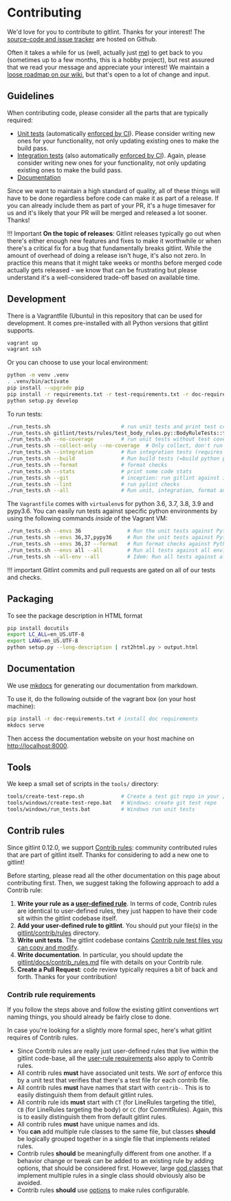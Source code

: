# Contributing

We'd love for you to contribute to gitlint. Thanks for your interest!
The [source-code and issue tracker](https://github.com/jorisroovers/gitlint) are hosted on Github.

Often it takes a while for us (well, actually just [me](https://github.com/jorisroovers)) to get back to you
(sometimes up to a few months, this is a hobby project), but rest assured that we read your message and appreciate
your interest!
We maintain a [loose roadmap on our wiki](https://github.com/jorisroovers/gitlint/wiki/Roadmap), but
that's open to a lot of change and input.

## Guidelines

When contributing code, please consider all the parts that are typically required:

- [Unit tests](https://github.com/jorisroovers/gitlint/tree/main/gitlint-core/gitlint/tests) (automatically
  [enforced by CI](https://github.com/jorisroovers/gitlint/actions)). Please consider writing
  new ones for your functionality, not only updating existing ones to make the build pass.
- [Integration tests](https://github.com/jorisroovers/gitlint/tree/main/qa) (also automatically
  [enforced by CI](https://github.com/jorisroovers/gitlint/actions)). Again, please consider writing new ones
  for your functionality, not only updating existing ones to make the build pass.
- [Documentation](https://github.com/jorisroovers/gitlint/tree/main/docs)

Since we want to maintain a high standard of quality, all of these things will have to be done regardless before code
can make it as part of a release. If you can already include them as part of your PR, it's a huge timesaver for us
and it's likely that your PR will be merged and released a lot sooner. Thanks!

!!! Important
    **On the topic of releases**: Gitlint releases typically go out when there's either enough new features and fixes
    to make it worthwhile or when there's a critical fix for a bug that fundamentally breaks gitlint. While the amount
    of overhead of doing a release isn't huge, it's also not zero. In practice this means that it might take weeks
    or months before merged code actually gets released - we know that can be frustrating but please understand it's
    a well-considered trade-off based on available time.

## Development

There is a Vagrantfile (Ubuntu) in this repository that can be used for development.
It comes pre-installed with all Python versions that gitlint supports.
```sh
vagrant up
vagrant ssh
```

Or you can choose to use your local environment:

```sh
python -m venv .venv
. .venv/bin/activate
pip install --upgrade pip
pip install -r requirements.txt -r test-requirements.txt -r doc-requirements.txt
python setup.py develop
```

To run tests:
```sh
./run_tests.sh                       # run unit tests and print test coverage
./run_tests.sh gitlint/tests/rules/test_body_rules.py::BodyRuleTests::test_body_missing # run a single test
./run_tests.sh --no-coverage         # run unit tests without test coverage
./run_tests.sh --collect-only --no-coverage  # Only collect, don't run unit tests
./run_tests.sh --integration         # Run integration tests (requires that you have gitlint installed)
./run_tests.sh --build               # Run build tests (=build python package)
./run_tests.sh --format              # format checks
./run_tests.sh --stats               # print some code stats
./run_tests.sh --git                 # inception: run gitlint against itself
./run_tests.sh --lint                # run pylint checks
./run_tests.sh --all                 # Run unit, integration, format and gitlint checks
```

The `Vagrantfile` comes with `virtualenv`s for python 3.6, 3.7, 3.8, 3.9 and pypy3.6.
You can easily run tests against specific python environments by using the following commands *inside* of the Vagrant VM:
```sh
./run_tests.sh --envs 36               # Run the unit tests against Python 3.6
./run_tests.sh --envs 36,37,pypy36     # Run the unit tests against Python 3.6, Python 3.7 and Pypy3.6
./run_tests.sh --envs 36,37 --format   # Run format checks against Python 3.6 and Python 3.7 (also works for --git, --integration, --format, --stats and --lint.
./run_tests.sh --envs all --all        # Run all tests against all environments
./run_tests.sh --all-env --all         # Idem: Run all tests against all environments
```

!!! important
    Gitlint commits and pull requests are gated on all of our tests and checks.

## Packaging

To see the package description in HTML format
```sh
pip install docutils
export LC_ALL=en_US.UTF-8
export LANG=en_US.UTF-8
python setup.py --long-description | rst2html.py > output.html
```

## Documentation
We use [mkdocs](https://www.mkdocs.org/) for generating our documentation from markdown.

To use it, do the following outside of the vagrant box (on your host machine):
```sh
pip install -r doc-requirements.txt # install doc requirements
mkdocs serve
```

Then access the documentation website on your host machine on [http://localhost:8000]().

## Tools
We keep a small set of scripts in the `tools/` directory:

```sh
tools/create-test-repo.sh            # Create a test git repo in your /tmp directory
tools/windows/create-test-repo.bat   # Windows: create git test repo
tools/windows/run_tests.bat          # Windows run unit tests
```

## Contrib rules
Since gitlint 0.12.0, we support [Contrib rules](contrib_rules.md): community contributed rules that are part of gitlint
itself. Thanks for considering to add a new one to gitlint!

Before starting, please read all the other documentation on this page about contributing first.
Then, we suggest taking the following approach to add a Contrib rule:

1. **Write your rule as a [user-defined rule](user_defined_rules.md)**. In terms of code, Contrib rules are identical to
   user-defined rules, they just happen to have their code sit within the gitlint codebase itself.
2. **Add your user-defined rule to gitlint**. You should put your file(s) in the [gitlint/contrib/rules](https://github.com/jorisroovers/gitlint/tree/main/gitlint-core/gitlint/contrib/rules) directory.
3. **Write unit tests**. The gitlint codebase contains [Contrib rule test files you can copy and modify](https://github.com/jorisroovers/gitlint/tree/main/gitlint-core/gitlint/tests/contrib/rules).
4. **Write documentation**. In particular, you should update the [gitlint/docs/contrib_rules.md](https://github.com/jorisroovers/gitlint/blob/main/docs/contrib_rules.md) file with details on your Contrib rule.
5. **Create a Pull Request**: code review typically requires a bit of back and forth. Thanks for your contribution!


### Contrib rule requirements
If you follow the steps above and follow the existing gitlint conventions wrt naming things, you should already be fairly close to done.

In case you're looking for a slightly more formal spec, here's what gitlint requires of Contrib rules.

- Since Contrib rules are really just user-defined rules that live within the gitlint code-base, all the [user-rule requirements](user_defined_rules.md#rule-requirements) also apply to Contrib rules.
- All contrib rules **must** have associated unit tests. We *sort of* enforce this by a unit test that verifies that there's a
  test file for each contrib file.
- All contrib rules **must** have names that start with `contrib-`. This is to easily distinguish them from default gitlint rules.
- All contrib rule ids **must** start with `CT` (for LineRules targeting the title), `CB` (for LineRules targeting the body) or `CC` (for CommitRules). Again, this is to easily distinguish them from default gitlint rules.
- All contrib rules **must** have unique names and ids.
- You **can** add multiple rule classes to the same file, but classes **should** be logically grouped together in a single file that implements related rules.
- Contrib rules **should** be meaningfully different from one another. If a behavior change or tweak can be added to an existing rule by adding options, that should be considered first. However, large [god classes](https://en.wikipedia.org/wiki/God_object) that implement multiple rules in a single class should obviously also be avoided.
- Contrib rules **should** use [options](user_defined_rules.md#options) to make rules configurable.
